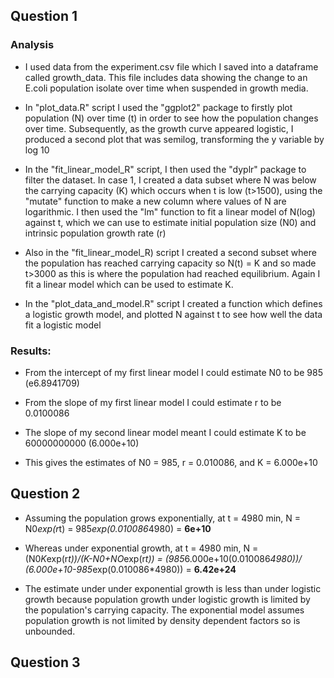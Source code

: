 ## Question 1

### Analysis
* I used data from the experiment.csv file which I saved into a dataframe called growth_data. This file includes data showing the change to an E.coli population isolate over time when suspended in growth media.

* In  "plot_data.R" script I used the "ggplot2" package to firstly plot population (N) over time (t) in order to see how the population changes over time. Subsequently, as the growth curve appeared logistic, I produced a second plot that was semilog, transforming the y variable by log 10

* In the "fit_linear_model_R" script, I then used the "dyplr" package to filter the dataset. In case 1, I created a data subset where N was below the carrying capacity (K) which occurs when t is low (t>1500), using the "mutate" function to make a new column where values of N are logarithmic.  I then used the "lm" function to fit a linear model of N(log) against t, which we can use to estimate initial population size (N0) and intrinsic population growth rate (r)
  
* Also in the "fit_linear_model_R) script I created a second subset where the population has reached carrying capacity so N(t) = K and so made t>3000 as this is where the population had reached equilibrium. Again I fit a linear model which can be used to estimate K.

* In the "plot_data_and_model.R" script I created a function which defines a logistic growth model, and plotted N against t to see how well the data fit a logistic model

### Results:

* From the intercept of my first linear model I could estimate N0 to be 985 (e6.8941709)
* From the slope of my first linear model I could estimate r to be 0.0100086
* The slope of my second linear model meant I could estimate K to be 60000000000 (6.000e+10)
   
* This gives the estimates of N0 = 985, r = 0.010086, and K = 6.000e+10


## Question 2

* Assuming the population grows exponentially, at t = 4980 min, N = N0*exp(r*t) = 985*exp(0.010086*4980) = **6e+10**
* Whereas under exponential growth, at t = 4980 min, N = (N0*K*exp(r*t))/(K-N0+NO*exp(r*t)) = (985*6.000e+10(0.010086*4980))/ (6.000e+10-985*exp(0.010086*4980)) = **6.42e+24**

* The estimate under under exponential growth is less than under logistic growth because population growth under logistic growth is limited by the population's carrying capacity. The exponential model assumes population growth is not limited by density dependent factors so is unbounded.

## Question 3


